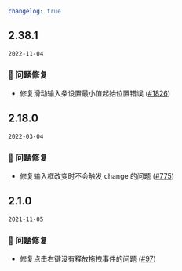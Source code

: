 ```yaml
changelog: true
```

## 2.38.1

`2022-11-04`

### 🐛 问题修复

- 修复滑动输入条设置最小值起始位置错误 ([#1826](https://github.com/arco-design/arco-design-vue/pull/1826))


## 2.18.0

`2022-03-04`

### 🐛 问题修复

- 修复输入框改变时不会触发 change 的问题 ([#775](https://github.com/arco-design/arco-design-vue/pull/775))


## 2.1.0

`2021-11-05`

### 🐛 问题修复

- 修复点击右键没有释放拖拽事件的问题 ([#97](https://github.com/arco-design/arco-design-vue/pull/97))


